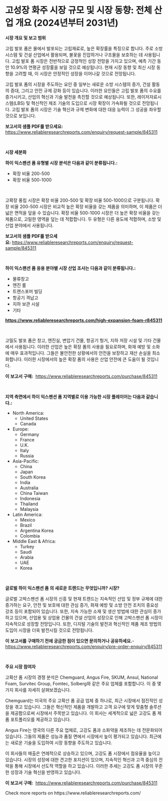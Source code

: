 <p><h1>고성장 화주 시장 규모 및 시장 동향: 전체 산업 개요 (2024년부터 2031년)</h1></p><p><strong>시장 개요 및 보고 범위</strong></p>
<p><p>고립 발포 폼은 물에서 발포되는 고립재료로, 높은 확장률을 특징으로 합니다. 주로 소방 시스템 및 건설 산업에서 활용되며, 불꽃을 진압하거나 구조물을 보호하는 데 사용됩니다. 고립 발포 폼 시장은 전반적으로 긍정적인 성장 전망을 가지고 있으며, 예측 기간 동안 10.9%의 연평균 성장률을 보일 것으로 예상됩니다. 현재 시장 동향 및 최신 시장 동향을 고려할 때, 이 시장은 안정적인 성장을 이어나갈 것으로 전망됩니다.</p><p>고립 발포 폼의 시장을 주도하는 요인 중 일부는 새로운 소방 시스템의 증가, 건설 활동의 증대, 그리고 안전 규제 강화 등이 있습니다. 이러한 요인들은 고립 발포 폼의 수요를 증가시키고, 산업의 혁신과 기술 발전을 촉진할 것으로 예상됩니다. 또한, 레이저자료시스템(LBS) 및 혁신적인 제조 기술의 도입으로 시장 확장이 가속화될 것으로 전망됩니다. 고립 발포 폼의 시장은 기술 혁신과 규제 변화에 대한 대응 능력이 그 성공을 좌우할 것으로 보입니다.</p></p>
<p><strong>보고서의 샘플 PDF를 받으세요:</strong> <a href="https://www.reliableresearchreports.com/enquiry/request-sample/845311">https://www.reliableresearchreports.com/enquiry/request-sample/845311</a></p>
<p>&nbsp;</p>
<p><strong>시장 세분화</strong></p>
<p><strong>하이 익스팬션 폼 유형별 시장 분석은 다음과 같이 분류됩니다.:</strong></p>
<p><ul><li>확장 비율 200-500</li><li>확장 비율 500-1000</li></ul></p>
<p>&nbsp;</p>
<p><p>고확장 풍립 시장은 확장 비율 200-500 및 확장 비율 500-1000으로 구분됩니다. 확장 비율 200-500 시장은 비교적 높은 확장 비율을 갖는 제품을 의미하며, 이 제품은 더 넓은 면적을 덮을 수 있습니다. 확장 비율 500-1000 시장은 더 높은 확장 비율을 갖는 제품으로, 고밀한 영역을 덮는 데 적합합니다. 두 유형은 다른 용도에 적합하며, 소방 및 산업 분야에서 사용됩니다.</p></p>
<p><strong>보고서의 샘플 PDF를 받으세요:</strong>&nbsp;<a href="https://www.reliableresearchreports.com/enquiry/request-sample/845311">https://www.reliableresearchreports.com/enquiry/request-sample/845311</a></p>
<p>&nbsp;</p>
<p><strong> 하이 익스팬션 폼 응용 분야별 시장 산업 조사는 다음과 같이 분류됩니다.:</strong></p>
<p><ul><li>물류창고</li><li>엔진 룸</li><li>트랜스포머 빌딩</li><li>항공기 격납고</li><li>지하 보관 시설</li><li>기타</li></ul></p>
<p><strong><a href="https://www.reliableresearchreports.com/high-expansion-foam-r845311">https://www.reliableresearchreports.com/high-expansion-foam-r845311</a></strong></p>
<p>&nbsp;</p>
<p><p>고밀도 발포 폼은 창고, 엔진실, 변압기 건물, 항공기 헝거, 지하 저장 시설 및 기타 건물에서 사용됩니다. 이러한 산업은 높은 확장 폼의 사용을 필요로하며, 화재 예방 및 소화에 매우 효과적입니다. 그들은 불안전한 상황에서의 안전을 보장하고 재산 손실을 최소화합니다. 이러한 시장에서의 높은 확장 폼의 사용은 산업 안전에 큰 도움이 될 것입니다.</p></p>
<p><strong>이 보고서 구매:</strong>&nbsp; <a href="https://www.reliableresearchreports.com/purchase/845311">https://www.reliableresearchreports.com/purchase/845311</a></p>
<p>&nbsp;</p>
<p><strong>지역 측면에서 하이 익스팬션 폼 지역별로 이용 가능한 시장 플레이어는 다음과 같습니다.:</strong></p>
<p><ul>
    <li>
        North America:
        <ul>
            <li>United States</li>
            <li>Canada</li>
        </ul>
    </li>
    <li>
        Europe:
        <ul>
            <li>Germany</li>
            <li>France</li>
            <li>U.K.</li>
            <li>Italy</li>
            <li>Russia</li>
        </ul>
    </li>
    <li>
        Asia-Pacific:
        <ul>
            <li>China</li>
            <li>Japan</li>
            <li>South Korea</li>
            <li>India</li>
            <li>Australia</li>
            <li>China Taiwan</li>
            <li>Indonesia</li>
            <li>Thailand</li>
            <li>Malaysia</li>
        </ul>
    </li>
    <li>
        Latin America:
        <ul>
            <li>Mexico</li>
            <li>Brazil</li>
            <li>Argentina Korea</li>
            <li>Colombia</li>
        </ul>
    </li>
    <li>
        Middle East & Africa:
        <ul>
            <li>Turkey</li>
            <li>Saudi</li>
            <li>Arabia</li>
            <li>UAE</li>
            <li>Korea</li>
        </ul>
    </li>
    </ul></p>
<p>&nbsp;</p>
<p><strong>글로벌 하이 익스팬션 폼 의 새로운 트렌드는 무엇입니까? 시장?</strong></p>
<p><p>글로벌 고박스팬션 폼 시장의 신흥 및 현재 트렌드는 지속적인 산업 및 정부 규제에 대한 증가하는 요구, 안전 및 보호에 대한 관심 증가, 화재 예방 및 소방 안전 조치의 중요성 강조 등이 포함되어 있습니다. 또한, 지속 가능한 소재 및 생산 방법에 대한 관심이 증가하고 있으며, 산업용 및 상업용 건물의 건설 산업의 성장으로 인해 고박스팬션 폼 시장이 지속적으로 성장할 전망입니다. 또한, 디지털 기술의 발전과 혁신적인 제품 제조 방법의 도입이 시장을 더욱 발전시킬 것으로 전망됩니다.</p></p>
<p><strong>이 보고서를 구매하기 전에 궁금한 점이 있으면 문의하거나 공유하세요.</strong>- <a href="https://www.reliableresearchreports.com/enquiry/pre-order-enquiry/845311">https://www.reliableresearchreports.com/enquiry/pre-order-enquiry/845311</a></p>
<p>&nbsp;</p>
<p><strong>주요 시장 참여자</strong></p>
<p><p>고확산 폼 시장의 경쟁 분석은 Chemguard, Angus Fire, SKUM, Ansul, National Foam, Survitec Group, Fomtec, Solberg와 같은 주요 업체를 포함합니다. 이 중 몇 가지 회사를 자세히 살펴보겠습니다.</p><p>Chemguard는 미국의 주요 고확산 폼 공급 업체 중 하나로, 최근 시장에서 점진적인 성장을 겪고 있습니다. 그들은 혁신적인 제품을 개발하고 고객 요구에 맞게 맞춤형 솔루션을 제공함으로써 시장에서 주목받고 있습니다. 이 회사는 세계적으로 넓은 고강도 폼 제품 포트폴리오를 제공하고 있습니다.</p><p>Angus Fire는 영국의 다른 주요 업체로, 고강도 폼과 소화약을 제조하는 데 전문화되어 있습니다. 그들의 제품은 성능과 품질 면에서 시장에서 높이 평가되고 있습니다. 최근에는 새로운 기술을 도입하여 시장 동향을 주도하고 있습니다.</p><p>이 회사들의 매출은 연례적으로 상승하고 있으며, 고강도 폼 시장에서 점유율을 높이고 있습니다. 시장의 성장에 대한 견고한 포지션이 있으며, 지속적인 혁신과 고객 중심의 전략을 통해 시장에서 선도적 역할을 하고 있습니다. 이러한 추세는 고강도 폼 시장의 꾸준한 성장과 기술 혁신을 반영하고 있습니다.</p></p>
<p><strong>이 보고서 구매:</strong>&nbsp;&nbsp;<a href="https://www.reliableresearchreports.com/purchase/845311">https://www.reliableresearchreports.com/purchase/845311</a></p>
<p>Check more reports on https://www.reliableresearchreports.com/</p>